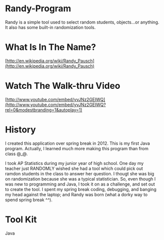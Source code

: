 

Randy-Program
=============

Randy is a simple tool used to select random students, objects...or anything. It also has some built-in randomization tools.

What Is In The Name?
==============
[http://en.wikipedia.org/wiki/Randy_Pausch](http://en.wikipedia.org/wiki/Randy_Pausch)

Watch The Walk-thru Video
=============
[http://www.youtube.com/embed/yvJNz2GEIWQ](http://www.youtube.com/embed/yvJNz2GEIWQ?rel=0&modestbranding=1&autoplay=1)


History
=============
I created this application over spring break in 2012. This is my first Java program. Actually, I learned much more making this program than from class @_@.

I took AP Statistics during my junior year of high school. One day my teacher just RANDOMLY wished she had a tool which could pick out ramdon students in the class to answer her question. I thougt she was big on randomization because she was a typical statistician. So, even though I was new to programming and Java, I took it on as a challenge, and set out to create the tool. I spent my spring break coding, debugging, and banging my head against the laptop; and Randy was born (what a dorky way to spend spring break ^^).

Tool Kit
=============
Java
